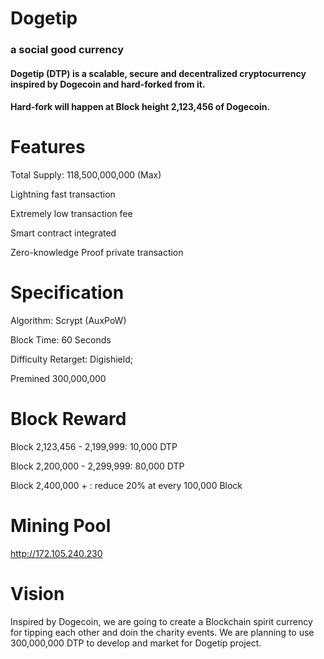 # Dogetip
### a social good currency


#### Dogetip (DTP) is a scalable, secure and decentralized cryptocurrency inspired by Dogecoin and hard-forked from it.
#### Hard-fork will happen at Block height 2,123,456 of Dogecoin.

# Features

Total Supply: 118,500,000,000 (Max)

Lightning fast transaction

Extremely low transaction fee

Smart contract integrated

Zero-knowledge Proof private transaction

# Specification

Algorithm: Scrypt (AuxPoW)

Block Time: 60 Seconds

Difficulty Retarget: Digishield;

Premined 300,000,000

# Block Reward 

Block 2,123,456 - 2,199,999: 10,000 DTP 

Block 2,200,000 - 2,299,999: 80,000 DTP

Block 2,400,000 + :  reduce 20%  at every 100,000 Block

# Mining Pool
http://172.105.240.230



# Vision
Inspired by Dogecoin, we are going to create a Blockchain spirit currency for tipping each other and doin the charity events.
We are planning to use 300,000,000 DTP to develop and market for Dogetip project.
